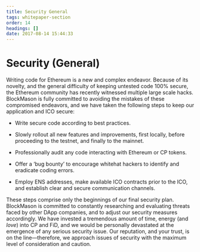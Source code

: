 ```yaml
---
title: Security General
tags: whitepaper-section
order: 14
headings: []
date: 2017-08-14 15:44:33
---
```



# Security (General)

Writing code for Ethereum is a new and complex endeavor. Because of its novelty, and the general difficulty of keeping untested code 100% secure, the Ethereum community has recently witnessed multiple large scale hacks. BlockMason is fully committed to avoiding the mistakes of these compromised endeavors, and we have taken the following steps to keep our application and ICO secure:

* Write secure code according to best practices.

* Slowly rollout all new features and improvements, first locally, before proceeding to the testnet, and finally to the mainnet.

* Professionally audit any code interacting with Ethereum or CP tokens.

* Offer a ‘bug bounty’ to encourage whitehat hackers to identify and eradicate coding errors.

* Employ ENS addresses, make available ICO contracts prior to the ICO, and establish clear and secure communication channels.

These steps comprise only the beginnings of our final security plan. BlockMason is committed to constantly researching and evaluating threats faced by other DApp companies, and to adjust our security measures accordingly. We have invested a tremendous amount of time, energy (and *love*) into CP and FiD, and we would be personally devastated at the emergence of any serious security issue. Our reputation, and your trust, is on the line—therefore, we approach issues of security with the maximum level of consideration and caution.
